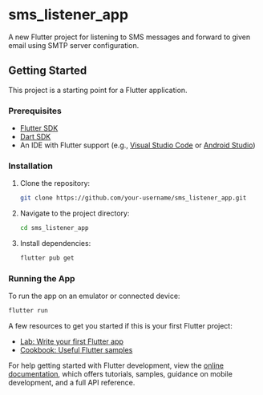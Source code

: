 # sms_listener_app

A new Flutter project for listening to SMS messages and forward to given email using SMTP server configuration.

## Getting Started

This project is a starting point for a Flutter application.

### Prerequisites

- [Flutter SDK](https://flutter.dev/docs/get-started/install)
- [Dart SDK](https://dart.dev/get-dart)
- An IDE with Flutter support (e.g., [Visual Studio Code](https://code.visualstudio.com/) or [Android Studio](https://developer.android.com/studio))

### Installation

1. Clone the repository:
    ```sh
    git clone https://github.com/your-username/sms_listener_app.git
    ```
2. Navigate to the project directory:
    ```sh
    cd sms_listener_app
    ```
3. Install dependencies:
    ```sh
    flutter pub get
    ```

### Running the App

To run the app on an emulator or connected device:
```sh
flutter run
```

A few resources to get you started if this is your first Flutter project:

- [Lab: Write your first Flutter app](https://docs.flutter.dev/get-started/codelab)
- [Cookbook: Useful Flutter samples](https://docs.flutter.dev/cookbook)

For help getting started with Flutter development, view the
[online documentation](https://docs.flutter.dev/), which offers tutorials,
samples, guidance on mobile development, and a full API reference.
